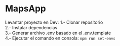# MapsApp

Levantar proyecto en Dev:
1.- Clonar repositorio<br>
2.- Instalar dependencias<br>
3.- Generar archivo .env basado en el .env.template<br>
4.- Ejecutar el comando en consola: ```npm run set-envs```
